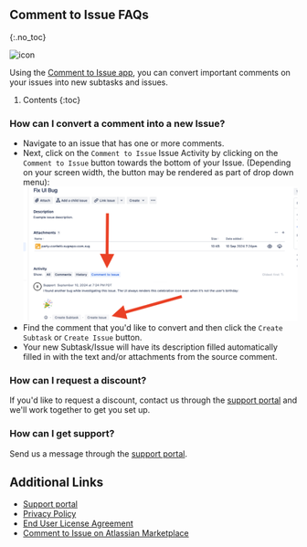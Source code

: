 ## Comment to Issue FAQs
{:.no_toc}

<img alt="icon" src="{{ 'assets/comment-to-issue-icon.svg' | relative_url }}" width="64" height="64"/> 

Using the [Comment to Issue app](https://marketplace.atlassian.com/1235239), you can convert important comments on your issues into new subtasks and issues.

1. Contents
{:toc}

### How can I convert a comment into a new Issue?

- Navigate to an issue that has one or more comments.
- Next, click on the `Comment to Issue` Issue Activity by clicking on the `Comment to Issue` button towards the bottom of your Issue. (Depending on your screen width, the button may be rendered as part of drop down menu):
![comment-to-issue-activity-arrow](/assets/comment-to-issue-activity-arrow.png)
- Find the comment that you'd like to convert and then click the `Create Subtask` or `Create Issue` button.
- Your new Subtask/Issue will have its description filled automatically filled in with the text and/or attachments from the source comment.

### How can I request a discount?
If you'd like to request a discount, contact us through the [support portal](https://firstdawnllc.atlassian.net/servicedesk/customer/portal/1) and we'll work together to get you set up.

### How can I get support?
Send us a message through the [support portal](https://firstdawnllc.atlassian.net/servicedesk/customer/portal/1).

## Additional Links
- [Support portal](https://firstdawnllc.atlassian.net/servicedesk/customer/portal/1)
- [Privacy Policy](/comment-to-issue-privacy)
- [End User License Agreement](comment-to-issue-eula)
- [Comment to Issue on Atlassian Marketplace](https://marketplace.atlassian.com/1235239)
